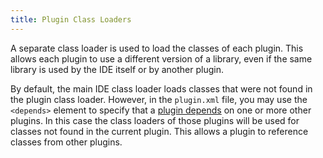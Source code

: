 ```yaml
---
title: Plugin Class Loaders
---
```


A separate class loader is used to load the classes of each plugin. This allows each plugin to use a different version of a library, even if the same library is used by the IDE itself or by another plugin.

By default, the main IDE class loader loads classes that were not found in the plugin class loader. However, in the `plugin.xml` file, you may use the `<depends>` element to specify that a [plugin depends](plugin_class_loaders.md) on one or more other plugins. In this case the class loaders of those plugins will be used for classes not found in the current plugin. This allows a plugin to reference classes from other plugins.
